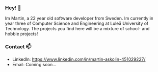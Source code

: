 ### Hey! 👋
Im Martin, a 22 year old software developer from Sweden. Im currently in year three of Computer Science and Engineering at Luleå University of Technology. The projects you find here will be a mixture of school- and hobbie projects!

### Contact 📫
- LinkedIn: https://www.linkedin.com/in/martin-askolin-451029227/
- Email: Coming soon...

<!--
**martinaskolin/martinaskolin** is a ✨ _special_ ✨ repository because its `README.md` (this file) appears on your GitHub profile.

Here are some ideas to get you started:

- 🔭 I’m currently working on ...
- 🌱 I’m currently learning ...
- 👯 I’m looking to collaborate on ...
- 🤔 I’m looking for help with ...
- 💬 Ask me about ...
- 📫 How to reach me: ...
- 😄 Pronouns: ...
- ⚡ Fun fact: ...
-->
